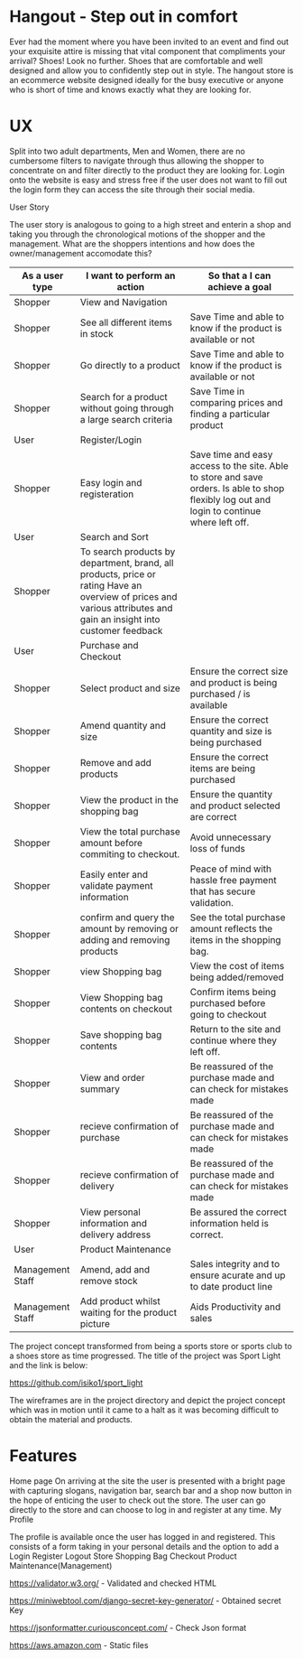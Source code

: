 # Hangout - Step out in comfort

Ever had the moment where you have been invited to an event and find out your exquisite attire is missing that vital component that compliments your arrival?
Shoes! Look no further. Shoes that are comfortable and well designed and allow you to confidently step out in style.
The hangout store is an ecommerce website designed ideally for the busy executive or anyone who is short of time and knows exactly what they are looking for.

# UX

Split into two adult departments, Men and Women, there are no cumbersome filters to navigate through thus allowing the shopper to concentrate on and filter directly to the product they are looking for.
Login onto the website is easy and stress free if the user does not want to fill out the login form they can access the site through their social media.

User Story 

The user story is analogous to going to a high street and enterin a shop and taking you through the chronological motions of the shopper and the management.
What are the shoppers intentions and how does the owner/management accomodate this?

As a user type                   | I want to perform an action |       So that a I can achieve a goal|
-----------------------|--------------------------------------------------|---------------------------------------------------------------------------------|
Shopper                       | View and Navigation|
Shopper                |     See all different items in stock             |  Save Time and able to know if the product is available or not                                                                               |
Shopper                |     Go directly to a product                     |  Save Time and able to know if the product is available or not                  |
Shopper                |     Search for a product without going through  a large search criteria| Save Time in comparing prices and finding a particular product |          |
User                   |     Register/Login                               |
Shopper                |     Easy login and registeration                 |Save time and easy access to the site. Able to store and save orders. Is able to shop flexibly log out and login to continue where left off.         |
User                   |     Search and Sort                              |                                                                                 |
Shopper                |      To search products by department, brand, all products, price or rating  Have an overview of prices and various attributes and gain an insight into customer feedback|                                                             |
User                   |     Purchase and Checkout                        |                                                                                 |
Shopper                |     Select product and size                      |Ensure the correct size and product is being purchased / is available            |
Shopper                |     Amend quantity and size                      | Ensure the correct quantity and size is being purchased                         |   
Shopper                |     Remove and add products                      |Ensure the correct items are being purchased                                     |
Shopper                |     View the product in the shopping bag         |Ensure the quantity and product selected are correct                             |
Shopper                |     View the total purchase amount before  commiting to checkout. |Avoid unnecessary loss of funds|                                                           |
Shopper                |     Easily enter and validate payment information  |Peace of mind with hassle free payment that has secure validation.              |
Shopper                |     confirm and query the amount by removing or adding and removing products |See the total purchase amount reflects the items in the shopping bag.            |
Shopper                |     view Shopping bag                            |View the cost of items being added/removed                                       |
Shopper                |     View Shopping bag contents on checkout       | Confirm items being purchased before going to checkout                          |
Shopper                |     Save shopping bag contents                   |Return to the site and continue where they left off.              |
Shopper                |     View and order summary                       | Be reassured of the purchase made and can check for mistakes made|    
Shopper                |     recieve confirmation of purchase             |Be reassured of the purchase made and can check for mistakes made|
Shopper                |     recieve confirmation of delivery             |Be reassured of the purchase made and can check for mistakes made|
Shopper                |     View personal information and delivery address |Be assured the correct information held is correct.            |
User                   |     Product Maintenance|
Management Staff       |    Amend, add and remove stock                   |Sales integrity and to ensure acurate and up to date product line| 
Management Staff       |    Add product whilst waiting for the product picture|  Aids Productivity and sales |


The project concept transformed from being a sports store or sports club to a shoes store as time progressed. 
The title of the project was Sport Light and the link is below:

https://github.com/isiko1/sport_light

The wireframes are in the project directory and depict the project concept which was in motion until it came to a halt as it was becoming difficult to obtain the material and products.
 
# Features

Home page
On arriving at the site the user is presented with a bright page with capturing slogans, navigation bar, search bar and a shop now button in the hope of enticing the user to check out the store.
The user can go directly to the store and can choose to log in and register at any time. 
My Profile 

The profile is available once the user has logged in and registered. This consists of a form taking in your personal details and the option to add a 
Login
Register
Logout
Store
Shopping Bag
Checkout
Product Maintenance(Management)



https://validator.w3.org/ - Validated and checked HTML

https://miniwebtool.com/django-secret-key-generator/ - Obtained secret Key

https://jsonformatter.curiousconcept.com/ - Check Json format

https://aws.amazon.com - Static files
